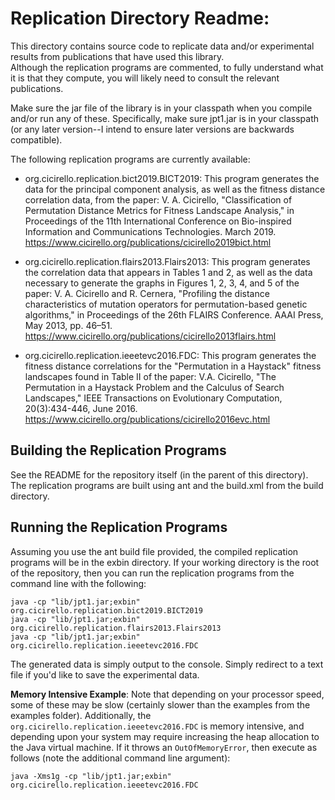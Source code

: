 # Replication Directory Readme:

This directory contains source code to replicate data and/or experimental
results from publications that have used this library.  
Although the replication programs are commented, to fully understand what it is that
they compute, you will likely need to consult the relevant publications.

Make sure the jar file of the library is in your classpath when
you compile and/or run any of these. Specifically, make sure jpt1.jar is in your
classpath (or any later version--I intend to ensure later versions
are backwards compatible).

The following replication programs are currently available:

* org.cicirello.replication.bict2019.BICT2019: This program generates the data for the
principal component analysis, as well as the fitness distance correlation data,
from the paper:
V. A. Cicirello, "Classification of Permutation Distance Metrics for Fitness Landscape Analysis," 
in Proceedings of the 11th International Conference on Bio-inspired Information and 
Communications Technologies.  March 2019.
https://www.cicirello.org/publications/cicirello2019bict.html

* org.cicirello.replication.flairs2013.Flairs2013: This program generates the correlation
data that appears in Tables 1 and 2, as well as the data necessary to generate the
graphs in Figures 1, 2, 3, 4, and 5 of the paper:
V. A. Cicirello and R. Cernera, "Profiling the distance characteristics 
of mutation operators for permutation-based genetic algorithms," 
in Proceedings of the 26th FLAIRS Conference. AAAI Press, May 2013, pp. 46–51.
https://www.cicirello.org/publications/cicirello2013flairs.html 

* org.cicirello.replication.ieeetevc2016.FDC: This program generates the fitness 
distance correlations for the "Permutation in a Haystack" fitness landscapes 
found in Table II of the paper:
V.A. Cicirello, "The Permutation in a Haystack Problem and the Calculus of Search Landscapes," 
IEEE Transactions on Evolutionary Computation, 20(3):434-446, June 2016.
https://www.cicirello.org/publications/cicirello2016evc.html

## Building the Replication Programs

See the README for the repository itself (in the parent of this directory).
The replication programs are built using ant and the build.xml from the build directory.

## Running the Replication Programs

Assuming you use the ant build file provided, the compiled replication programs will be
in the exbin directory.  If your working directory is the root
of the repository, then you can run the replication programs from the command line with the following:

```
java -cp "lib/jpt1.jar;exbin" org.cicirello.replication.bict2019.BICT2019
java -cp "lib/jpt1.jar;exbin" org.cicirello.replication.flairs2013.Flairs2013
java -cp "lib/jpt1.jar;exbin" org.cicirello.replication.ieeetevc2016.FDC
```

The generated data is simply output to the console.  Simply redirect to a text file if you'd like to save the experimental data.

**Memory Intensive Example**: Note that depending on your processor speed, some of these may be slow (certainly slower than
the examples from the examples folder).  Additionally, the `org.cicirello.replication.ieeetevc2016.FDC` is memory intensive, 
and depending upon your system may require increasing the heap allocation to the Java virtual machine.
If it throws an `OutOfMemoryError`, then execute as follows (note the additional command line argument):

```
java -Xms1g -cp "lib/jpt1.jar;exbin" org.cicirello.replication.ieeetevc2016.FDC
```
